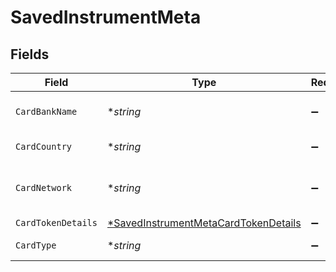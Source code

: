 # SavedInstrumentMeta


## Fields

| Field                                                                                              | Type                                                                                               | Required                                                                                           | Description                                                                                        |
| -------------------------------------------------------------------------------------------------- | -------------------------------------------------------------------------------------------------- | -------------------------------------------------------------------------------------------------- | -------------------------------------------------------------------------------------------------- |
| `CardBankName`                                                                                     | **string*                                                                                          | :heavy_minus_sign:                                                                                 | Issuing bank name of saved card                                                                    |
| `CardCountry`                                                                                      | **string*                                                                                          | :heavy_minus_sign:                                                                                 | Issuing country of saved card                                                                      |
| `CardNetwork`                                                                                      | **string*                                                                                          | :heavy_minus_sign:                                                                                 | card scheme/network of the saved card                                                              |
| `CardTokenDetails`                                                                                 | [*SavedInstrumentMetaCardTokenDetails](../../models/shared/savedinstrumentmetacardtokendetails.md) | :heavy_minus_sign:                                                                                 | N/A                                                                                                |
| `CardType`                                                                                         | **string*                                                                                          | :heavy_minus_sign:                                                                                 | Type of saved card                                                                                 |